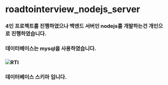 # roadtointerview_nodejs_server

### 4인 프로젝트를 진행하였으나 백엔드 서버인 nodejs를 개발하는건 개인으로 진행하였습니다.
### 데이터베이스는 mysql을 사용하였습니다.
### ![RTI](https://user-images.githubusercontent.com/54833991/204124193-cc6a3001-cbf7-4576-b5ec-973e424e4ca5.png)
### 데이터베이스 스키마 입니다.
